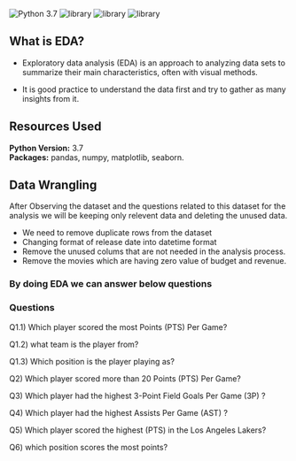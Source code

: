  ![Python 3.7](https://img.shields.io/badge/Python-3.7-brightgreen.svg) ![library](https://img.shields.io/badge/Library-numpy-orange.svg) ![library](https://img.shields.io/badge/Library-matplotlib-blueviolet.svg) ![library](https://img.shields.io/badge/Library-seaborn-9cf.svg)

## What is EDA?

- Exploratory data analysis (EDA) is an approach to analyzing data sets to summarize their main characteristics, often with visual methods. 

- It is good practice to understand the data first and try to gather as many insights from it. 
## Resources Used 
**Python Version:** 3.7  
**Packages:** pandas, numpy, matplotlib, seaborn.

## Data Wrangling
After Observing the dataset and the questions related to this dataset for the analysis we will be keeping only relevent data and deleting the unused data.

- We need to remove duplicate rows from the dataset
- Changing format of release date into datetime format
- Remove the unused colums that are not needed in the analysis process.
- Remove the movies which are having zero value of budget and revenue.

### By doing EDA we can answer below questions

### Questions

Q1.1) Which player scored the most Points (PTS) Per Game?

Q1.2) what team is the player from?

Q1.3) Which position is the player playing as?

Q2) Which player scored more than 20 Points (PTS) Per Game?

Q3) Which player had the highest 3-Point Field Goals Per Game (3P) ?

Q4) Which player had the highest Assists Per Game (AST) ?

Q5) Which player scored the highest (PTS) in the Los Angeles Lakers?

Q6) which position scores the most points?

